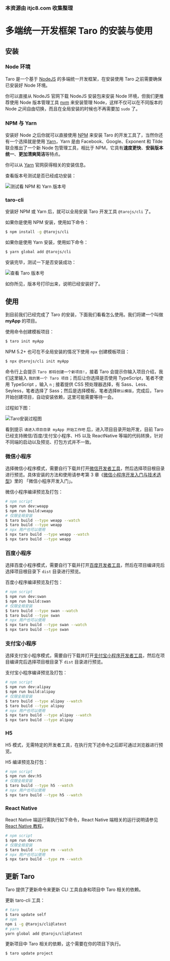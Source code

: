 ### 本资源由 itjc8.com 收集整理
# 多端统一开发框架 Taro 的安装与使用

## 安装

### Node 环境

Taro 是一个基于 [NodeJS](https://nodejs.org) 的多端统一开发框架，在安装使用 Taro 之前需要确保已安装好 Node 环境。

你可以直接从 NodeJS 官网下载 NodeJS 安装包来安装 Node 环境，但我们更推荐使用 Node 版本管理工具 [nvm](https://github.com/creationix/nvm) 来安装管理 Node，这样不仅可以在不同版本的 Node 之间自由切换，而且在全局安装的时候也不再需要加 `sudo` 了。

### NPM 与 Yarn

安装好 Node 之后你就可以直接使用 [NPM](https://www.npmjs.com/get-npm) 来安装 Taro 的开发工具了，当然你还有一个选择就是使用 [Yarn](https://yarnpkg.com)，Yarn 是由 Facebook、Google、Exponent 和 Tilde 联合推出了一个新  Node 包管理工具，相比于 NPM，它具有**速度更快**、**安装版本统一**、**更加清爽简洁**等特点。

你可以从 [Yarn](https://yarnpkg.com) 官网获得相关的安装信息。

查看版本号测试是否已经成功安装：

![测试看 NPM 和 Yarn 版本号](https://user-gold-cdn.xitu.io/2018/10/31/166c928fd18a4fcc?w=700&h=100&f=png&s=14334)

### taro-cli

安装好 NPM 或 Yarn 后，就可以全局安装 Taro 开发工具 `@tarojs/cli` 了。

如果你是使用 NPM 安装，使用如下命令：

``` bash
$ npm install -g @tarojs/cli
```

如果你是使用 Yarn 安装，使用如下命令：

``` bash
$ yarn global add @tarojs/cli
```

安装完毕，测试一下是否安装成功：

![查看 Taro 版本号](https://user-gold-cdn.xitu.io/2018/10/31/166c928fba768251?w=700&h=69&f=png&s=12324)

如你所见，版本号打印出来，说明已经安装好了。

## 使用

到目前我们已经完成了 Taro 的安装，下面我们看看怎么使用。我们将建一个叫做 **myApp** 的项目。

使用命令创建模板项目：

``` bash
$ taro init myApp
```

NPM 5.2+ 也可在不全局安装的情况下使用 `npx` 创建模板项目：

``` bash
$ npx @tarojs/cli init myApp
```

命令行上会提示 `Taro 即将创建一个新项目!`，接着 Taro 会提示你输入项目介绍，我们这里输入 `我的第一个 Taro 项目`；而后让你选择是否使用 TypeScript，笔者不使用 TypeScript ，输入 `n` ; 接着提供 CSS 预处理器选择，有 Sass、Less、Seyless，笔者选择了 Sass；然后是选择模板，笔者选择`默认模版`，完成后，Taro 开始创建项目，自动安装依赖，这里可能需要等待一会。

过程如下图：

![Taro安装过程图](https://user-gold-cdn.xitu.io/2018/9/2/1659a045be8713ca?w=711&h=635&f=png&s=130625)

看到提示 `请进入项目目录 myApp 开始工作吧` 后，进入项目目录开始开发，目前 Taro 已经支持微信/百度/支付宝小程序、H5 以及 ReactNative 等端的代码转换，针对不同端的启动以及预览、打包方式并不一致。

### 微信小程序

选择微信小程序模式，需要自行下载并打开[微信开发者工具](https://developers.weixin.qq.com/miniprogram/dev/devtools/download.html)，然后选择项目根目录进行预览。具体安装的方法和使用请参考第 3 章《[微信小程序开发入门与技术选型](https://juejin.im/book/5b73a131f265da28065fb1cd/section/5b73e92ce51d456680600665)》里的 「微信小程序开发入门」。

微信小程序编译预览及打包：

```bash
# npm script
$ npm run dev:weapp
$ npm run build:weapp
# 仅限全局安装
$ taro build --type weapp --watch
$ taro build --type weapp
# npx 用户也可以使用
$ npx taro build --type weapp --watch
$ npx taro build --type weapp
```

### 百度小程序

选择百度小程序模式，需要自行下载并打开[百度开发者工具](https://smartprogram.baidu.com/docs/develop/devtools/show_sur/)，然后在项目编译完后选择项目根目录下 `dist` 目录进行预览。

百度小程序编译预览及打包：

```bash
# npm script
$ npm run dev:swan
$ npm run build:swan
# 仅限全局安装
$ taro build --type swan --watch
$ taro build --type swan
# npx 用户也可以使用
$ npx taro build --type swan --watch
$ npx taro build --type swan
```

### 支付宝小程序

选择支付宝小程序模式，需要自行下载并打开[支付宝小程序开发者工具](https://docs.alipay.com/mini/developer/getting-started/)，然后在项目编译完后选择项目根目录下 `dist` 目录进行预览。

支付宝小程序编译预览及打包：

```bash
# npm script
$ npm run dev:alipay
$ npm run build:alipay
# 仅限全局安装
$ taro build --type alipay --watch
$ taro build --type alipay
# npx 用户也可以使用
$ npx taro build --type alipay --watch
$ npx taro build --type alipay
```

### H5

H5 模式，无需特定的开发者工具，在执行完下述命令之后即可通过浏览器进行预览。

H5 编译预览及打包：

```bash
# npm script
$ npm run dev:h5
# 仅限全局安装
$ taro build --type h5 --watch
# npx 用户也可以使用
$ npx taro build --type h5 --watch
```

### React Native

React Native 端运行需执行如下命令，React Native 端相关的运行说明请参见 [React Native 教程](https://nervjs.github.io/taro/docs/react-native.html)。

```bash
# npm script
$ npm run dev:rn
# 仅限全局安装
$ taro build --type rn --watch
# npx 用户也可以使用
$ npx taro build --type rn --watch
```

## 更新 Taro

Taro 提供了更新命令来更新 CLI 工具自身和项目中 Taro 相关的依赖。

更新 taro-cli 工具：

``` bash
# taro
$ taro update self
# npm 
npm i -g @tarojs/cli@latest 
# yarn 
yarn global add @tarojs/cli@latest
```

更新项目中 Taro 相关的依赖，这个需要在你的项目下执行。
``` bash
$ taro update project
```
